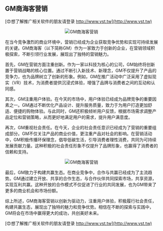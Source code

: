 ## **GM商海客营销**

[😍想了解推广相关软件的朋友请登录 http://www.vst.tw](http://www.vst.tw)

 <center><img src="https://vst.tw/MP4/tuiguang/png/6.png" alt="GM商海客营销"></center>

在当今竞争激烈的商业环境中，营销已经成为企业获取竞争优势和实现可持续发展的关键。GM商海客（以下简称GM）作为一家致力于创新的企业，在营销领域积极探索，不断引领行业发展，展现出了独特的营销魅力。

首先，GM在营销方面注重创新。作为一家以科技为核心的公司，GM始终将创新置于营销战略的核心位置。通过不断引入新技术、新理念，GM不仅提升了产品的竞争力，也为品牌树立了创新的形象。例如，GM在推广活动中广泛采用了虚拟现实（VR）技术，为消费者提供沉浸式体验，增强了品牌与消费者之间的互动和认同感。

其次，GM注重用户体验。在今天的市场中，用户体验已经成为品牌竞争的重要因素之一。GM通过不断优化产品设计、提升服务质量，致力于为用户打造更加舒适、便捷的购物体验。与此同时，GM还积极倾听用户反馈，根据市场需求调整产品定位和营销策略，从而更好地满足用户的需求，提升用户满意度。

再次，GM重视社会责任。在今天，企业的社会责任意识已经成为了营销的重要组成部分。GM不仅关注产品的商业价值，更注重产品对社会的影响。在营销活动中，GM积极传播环保理念，倡导低碳生活，引导消费者理性消费，共同为可持续发展贡献力量。这种积极的社会责任形象不仅提升了品牌形象，也赢得了消费者的信赖和支持。

 <center><img src="https://vst.tw/MP4/tuiguang/png/0.png" alt="GM商海客营销"></center>

最后，GM致力于构建共赢生态。在商业竞争中，合作与共赢已经成为了主流趋势。GM通过建立开放、共享的合作生态，与合作伙伴共同探索市场，共享资源，实现互利共赢。这种开放的合作模式不仅促进了行业的共同发展，也为GM带来了更多的商业机会和市场份额。

综上所述，GM商海客营销以创新为驱动力，注重用户体验，积极履行社会责任，构建共赢生态，展现出了独特的魅力和竞争优势。相信在不断的探索与实践中，GM将会在市场中赢得更大的成功，共创美好未来。

[😍想了解推广相关软件的朋友请登录 http://www.vst.tw](http://www.vst.tw)



